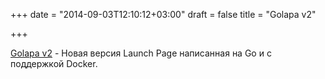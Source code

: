 +++
date = "2014-09-03T12:10:12+03:00"
draft = false
title = "Golapa v2"

+++

<p><a href="http://blog.turret.io/golapa-v2-dockerized-launch-page-written-in-go/">Golapa v2</a>&nbsp;- Новая версия&nbsp;Launch Page написанная на Go и с поддержкой Docker.</p>

